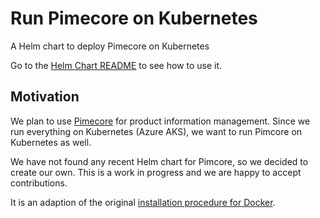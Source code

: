 # Run Pimecore on Kubernetes

A Helm chart to deploy Pimecore on Kubernetes

Go to the [Helm Chart README](chart/pimcore/) to see how to use it.

## Motivation

We plan to use [Pimecore](https://pimcore.com) for product information management. Since we run everything on Kubernetes (Azure AKS), we want to run Pimcore on Kubernetes as well.

We have not found any recent Helm chart for Pimcore, so we decided to create our own. This is a work in progress and we are happy to accept contributions.

It is an adaption of the original [installation procedure for Docker](https://docs.pimcore.com/platform/next/Pimcore/Getting_Started/Installation/Docker_Based_Installation).
